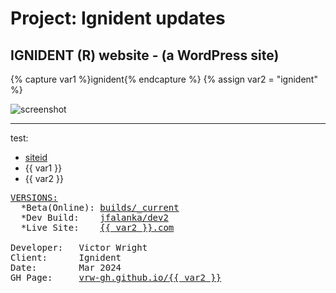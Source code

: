 # Project: Ignident updates

## IGNIDENT (R) website - (a WordPress site)

[siteid]: ignident
{% capture var1 %}ignident{% endcapture %}
{% assign var2 = "ignident" %}

![screenshot](https://raw.githubusercontent.com/vrw-GH/assets/main/repo-media/[siteid]/Screenshot.png)

---

test:
* [siteid]
* {{ var1 }}
* {{ var2 }}

<pre>
<u>VERSIONS:</u>
  *Beta(Online): <a href="https://wrightsdesk.com/{{ var2 }}">builds/_current</a>
  *Dev Build:    <a href="https://github.com/vrw-GH/{{ var2 }}/tree/main/dev2">jfalanka/dev2</a>
  *Live Site:    <a href="http://www.{{ var2 }}.com">{{ var2 }}.com</a>

Developer:   Victor Wright
Client:      Ignident
Date:        Mar 2024
GH Page:     <a href="https://vrw-gh.github.io/{{ var2 }}/">vrw-gh.github.io/{{ var2 }}</a>
</pre>
